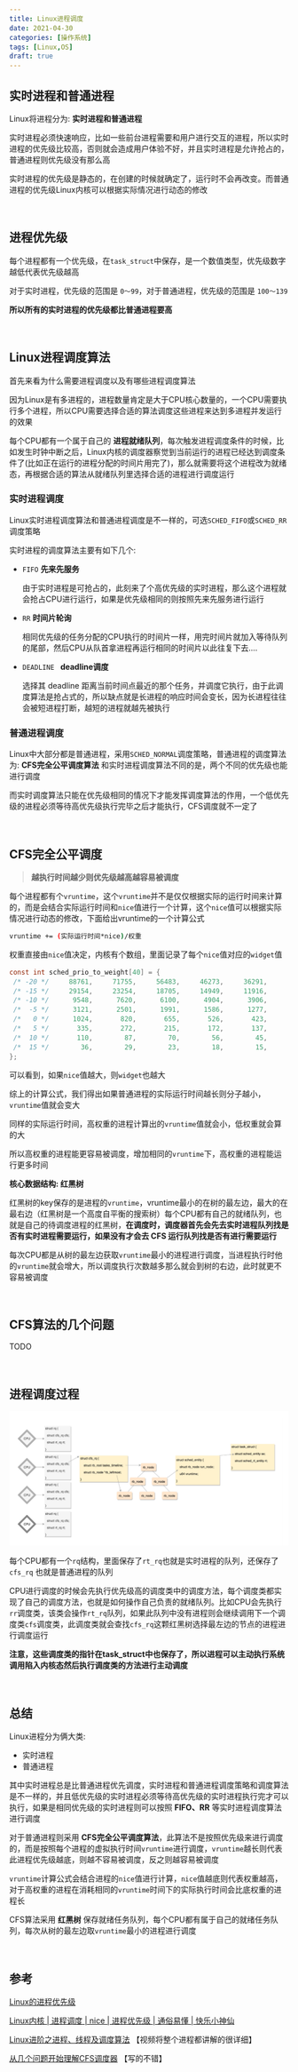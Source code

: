 ```yaml
---
title: Linux进程调度
date: 2021-04-30
categories: [操作系统]
tags: [Linux,OS]  
draft: true
---
```


## 实时进程和普通进程

Linux将进程分为: **实时进程和普通进程**

实时进程必须快速响应，比如一些前台进程需要和用户进行交互的进程，所以实时进程的优先级比较高，否则就会造成用户体验不好，并且实时进程是允许抢占的，普通进程则优先级没有那么高

实时进程的优先级是静态的，在创建的时候就确定了，运行时不会再改变。而普通进程的优先级Linux内核可以根据实际情况进行动态的修改

​        

## 进程优先级

每个进程都有一个优先级，在`task_struct`中保存，是一个数值类型，优先级数字越低代表优先级越高

对于实时进程，优先级的范围是 `0～99`，对于普通进程，优先级的范围是 `100～139`

**所以所有的实时进程的优先级都比普通进程要高**

​    

## Linux进程调度算法

首先来看为什么需要进程调度以及有哪些进程调度算法

因为Linux是有多进程的，进程数量肯定是大于CPU核心数量的，一个CPU需要执行多个进程，所以CPU需要选择合适的算法调度这些进程来达到多进程并发运行的效果

每个CPU都有一个属于自己的 **进程就绪队列**，每次触发进程调度条件的时候，比如发生时钟中断之后，Linux内核的调度器察觉到当前运行的进程已经达到调度条件了(比如正在运行的进程分配的时间片用完了)，那么就需要将这个进程改为就绪态，再根据合适的算法从就绪队列里选择合适的进程进行调度运行

### 实时进程调度

Linux实时进程调度算法和普通进程调度是不一样的，可选`SCHED_FIFO`或`SCHED_RR`调度策略

实时进程的调度算法主要有如下几个:

- `FIFO` **先来先服务**

    由于实时进程是可抢占的，此刻来了个高优先级的实时进程，那么这个进程就会抢占CPU进行运行，如果是优先级相同的则按照先来先服务进行运行

- `RR` **时间片轮询**

    相同优先级的任务分配的CPU执行的时间片一样，用完时间片就加入等待队列的尾部，然后CPU从队首拿进程再运行相同的时间片以此往复下去....

- `DEADLINE `  **deadline调度**  

    选择其 deadline 距离当前时间点最近的那个任务，并调度它执行，由于此调度算法是抢占式的，所以缺点就是长进程的响应时间会变长，因为长进程往往会被短进程打断，越短的进程就越先被执行

### 普通进程调度

Linux中大部分都是普通进程，采用`SCHED_NORMAL`调度策略，普通进程的调度算法为: **CFS完全公平调度算法** 和实时进程调度算法不同的是，两个不同的优先级也能进行调度

而实时调度算法只能在优先级相同的情况下才能发挥调度算法的作用，一个低优先级的进程必须等待高优先级执行完毕之后才能执行，CFS调度就不一定了

​    

## CFS完全公平调度

> **越执行时间越少则优先级越高越容易被调度**

每个进程都有个`vruntime`，这个`vruntime`并不是仅仅根据实际的运行时间来计算的，而是会结合实际运行时间和`nice`值进行一个计算，这个`nice`值可以根据实际情况进行动态的修改，下面给出vruntime的一个计算公式

```bash
vruntime += (实际运行时间*nice)/权重
```

权重直接由`nice`值决定，内核有个数组，里面记录了每个`nice`值对应的`widget`值

```c
const int sched_prio_to_weight[40] = {
 /* -20 */     88761,     71755,     56483,     46273,     36291,
 /* -15 */     29154,     23254,     18705,     14949,     11916,
 /* -10 */      9548,      7620,      6100,      4904,      3906,
 /*  -5 */      3121,      2501,      1991,      1586,      1277,
 /*   0 */      1024,       820,       655,       526,       423,
 /*   5 */       335,       272,       215,       172,       137,
 /*  10 */       110,        87,        70,        56,        45,
 /*  15 */        36,        29,        23,        18,        15,
};
```

可以看到，如果`nice`值越大，则`widget`也越大

综上的计算公式，我们得出如果普通进程的实际运行时间越长则分子越小，`vruntime`值就会变大

同样的实际运行时间，高权重的进程计算出的`vruntime`值就会小，低权重就会算的大

所以高权重的进程能更容易被调度，增加相同的`vruntime`下，高权重的进程能运行更多时间

**核心数据结构: 红黑树**

红黑树的key保存的是进程的`vruntime`，vruntime最小的在树的最左边，最大的在最右边（红黑树是一个高度自平衡的搜索树）每个CPU都有自己的就绪队列，也就是自己的待调度进程的红黑树，**在调度时，调度器首先会先去实时进程队列找是否有实时进程需要运行，如果没有才会去 CFS 运行队列找是否有进行需要运行**

每次CPU都是从树的最左边获取`vruntime`最小的进程进行调度，当进程执行时他的`vruntime`就会增大，所以调度执行次数越多那么就会到树的右边，此时就更不容易被调度

​    

## CFS算法的几个问题

TODO

​    

## 进程调度过程

![](https://raw.githubusercontent.com/biningo/cdn/master/2021-04/task_rq.png)

每个CPU都有一个`rq`结构，里面保存了`rt_rq`也就是实时进程的队列，还保存了`cfs_rq` 也就是普通进程的队列

CPU进行调度的时候会先执行优先级高的调度类中的调度方法，每个调度类都实现了自己的调度方法，也就是如何操作自己负责的就绪队列。比如CPU会先执行`rr`调度类，该类会操作`rt_rq`队列，如果此队列中没有进程则会继续调用下一个调度类`cfs`调度类，此调度类就会查找`cfs_rq`这颗红黑树选择最左边的节点的进程进行调度运行

**注意，这些调度类的指针在task_struct中也保存了，所以进程可以主动执行系统调用陷入内核态然后执行调度类的方法进行主动调度**

​       

## 总结

Linux进程分为俩大类:

- 实时进程
- 普通进程

其中实时进程总是比普通进程优先调度，实时进程和普通进程调度策略和调度算法是不一样的，并且低优先级的实时进程必须等待高优先级的实时进程执行完才可以执行，如果是相同优先级的实时进程则可以按照  **FIFO、RR** 等实时进程调度算法进行调度

对于普通进程则采用 **CFS完全公平调度算法**，此算法不是按照优先级来进行调度的，而是按照每个进程的虚拟执行时间`vruntime`进行调度，`vruntime`越长则代表此进程优先级越底，则越不容易被调度，反之则越容易被调度

`vruntime`计算公式会结合进程的`nice`值进行计算，`nice`值越底则代表权重越高，对于高权重的进程在消耗相同的`vruntime`时间下的实际执行时间会比底权重的进程长

CFS算法采用 **红黑树** 保存就绪任务队列，每个CPU都有属于自己的就绪任务队列，每次从树的最左边取`vruntime`最小的进程进行调度

​    

## 参考

[Linux的进程优先级](https://zorrozou.github.io/docs/books/linuxde-jin-cheng-you-xian-ji.html)

[Linux内核 | 进程调度 | nice | 进程优先级 | 通俗易懂 | 快乐小神仙](https://www.bilibili.com/video/BV1dK411G7Hc?p=7&spm_id_from=pageDriver)

[Linux进阶之进程、线程及调度算法](https://www.bilibili.com/video/BV1D5411p7Nx?p=3) 【视频将整个进程都讲解的很详细】

[从几个问题开始理解CFS调度器](http://linuxperf.com/?p=42) 【写的不错】